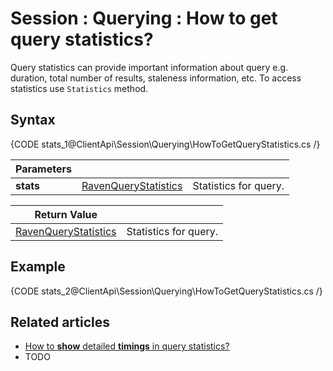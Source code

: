 # Session : Querying : How to get query statistics?

Query statistics can provide important information about query e.g. duration, total number of results, staleness information, etc. To access statistics use `Statistics` method.

## Syntax

{CODE stats_1@ClientApi\Session\Querying\HowToGetQueryStatistics.cs /}

| Parameters | | |
| ------------- | ------------- | ----- |
| **stats** | [RavenQueryStatistics](../../../glossary/raven-query-statistics) | Statistics for query. |

| Return Value | |
| ------------- | ----- |
| [RavenQueryStatistics](../../../glossary/raven-query-statistics) | Statistics for query. |

## Example

{CODE stats_2@ClientApi\Session\Querying\HowToGetQueryStatistics.cs /}

## Related articles

- [How to **show** detailed **timings** in query statistics?](../../../client-api/session/querying/how-to-customize-query#showtimings)
- TODO